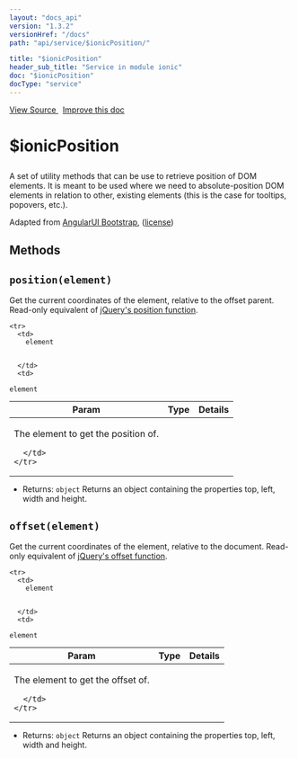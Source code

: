 ```yaml
---
layout: "docs_api"
version: "1.3.2"
versionHref: "/docs"
path: "api/service/$ionicPosition/"

title: "$ionicPosition"
header_sub_title: "Service in module ionic"
doc: "$ionicPosition"
docType: "service"
---
```


<div class="improve-docs">
<a href='https://github.com/driftyco/ionic-v1/blob/master/js/angular/service/position.js#L1'>
View Source
</a>
&nbsp;
<a href='https://github.com/driftyco/ionic-v1/edit/master/js/angular/service/position.js#L1'>
Improve this doc
</a>
</div>




<h1 class="api-title">

$ionicPosition



</h1>





A set of utility methods that can be use to retrieve position of DOM elements.
It is meant to be used where we need to absolute-position DOM elements in
relation to other, existing elements (this is the case for tooltips, popovers, etc.).

Adapted from [AngularUI Bootstrap](https://github.com/angular-ui/bootstrap/blob/master/src/position/position.js),
([license](https://github.com/angular-ui/bootstrap/blob/master/LICENSE))










  

  
## Methods

<div id="position"></div>
<h2>
  <code>position(element)</code>

</h2>

Get the current coordinates of the element, relative to the offset parent.
Read-only equivalent of [jQuery's position function](http://api.jquery.com/position/).



<table class="table" style="margin:0;">
  <thead>
    <tr>
      <th>Param</th>
      <th>Type</th>
      <th>Details</th>
    </tr>
  </thead>
  <tbody>
    
    <tr>
      <td>
        element
        
        
      </td>
      <td>
        
  <code>element</code>
      </td>
      <td>
        <p>The element to get the position of.</p>

        
      </td>
    </tr>
    
  </tbody>
</table>






* Returns: 
  <code>object</code> Returns an object containing the properties top, left, width and height.




<div id="offset"></div>
<h2>
  <code>offset(element)</code>

</h2>

Get the current coordinates of the element, relative to the document.
Read-only equivalent of [jQuery's offset function](http://api.jquery.com/offset/).



<table class="table" style="margin:0;">
  <thead>
    <tr>
      <th>Param</th>
      <th>Type</th>
      <th>Details</th>
    </tr>
  </thead>
  <tbody>
    
    <tr>
      <td>
        element
        
        
      </td>
      <td>
        
  <code>element</code>
      </td>
      <td>
        <p>The element to get the offset of.</p>

        
      </td>
    </tr>
    
  </tbody>
</table>






* Returns: 
  <code>object</code> Returns an object containing the properties top, left, width and height.



  
  






